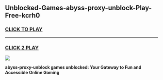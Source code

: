 
## Unblocked-Games-abyss-proxy-unblock-Play-Free-kcrh0
<h3>
<a href="https://premium76.site?title=abyss-proxy-unblock&ref=12A">CLICK TO PLAY</a></h3>
<hr>

<h3>
<a href="https://premium76.site?title=abyss-proxy-unblock&ref=12A">CLICK 2 PLAY</a>
  
</h3>

<a href="https://premium76.site?title=abyss-proxy-unblock&ref=12A"><img src="https://clearcache.store/games.png"></a>


**abyss-proxy-unblock games unblocked: Your Gateway to Fun and Accessible Online Gaming**
